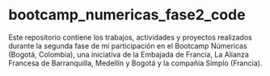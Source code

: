 # bootcamp_numericas_fase2_code
Este repositorio contiene los trabajos, actividades y proyectos realizados durante la segunda fase de mi participación en el Bootcamp Númericas (Bogotá, Colombia), una iniciativa de la Embajada de Francia, La Alianza Francesa de Barranquilla, Medellín y Bogotá y la compañía Simplo (Francia).
